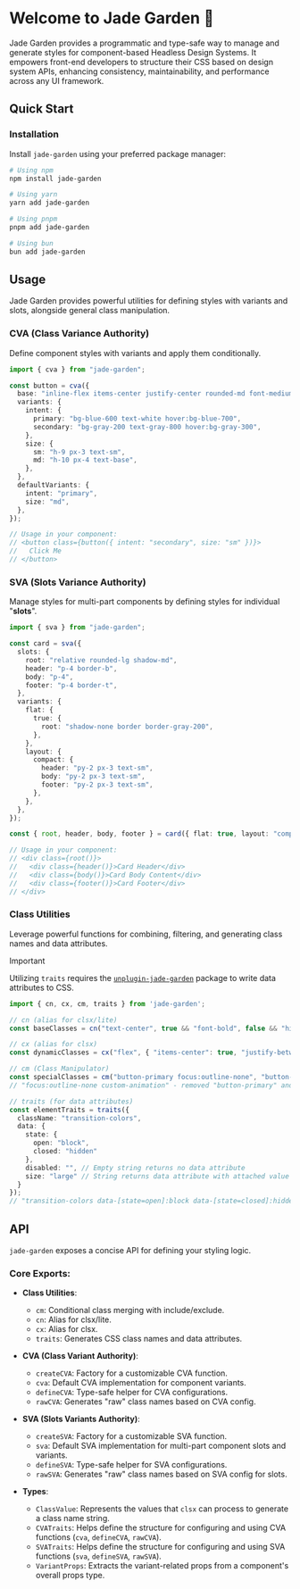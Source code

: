 # Welcome to Jade Garden 🌿

Jade Garden provides a programmatic and type-safe way to manage and generate styles for component-based Headless Design Systems.
It empowers front-end developers to structure their CSS based on design system APIs,
enhancing consistency, maintainability, and performance across any UI framework.

## Quick Start

### Installation

Install `jade-garden` using your preferred package manager:

```bash
# Using npm
npm install jade-garden

# Using yarn
yarn add jade-garden

# Using pnpm
pnpm add jade-garden

# Using bun
bun add jade-garden
```

## Usage

Jade Garden provides powerful utilities for defining styles with variants and slots, alongside general class manipulation.

### CVA (Class Variance Authority)

Define component styles with variants and apply them conditionally.

```ts
import { cva } from "jade-garden";

const button = cva({
  base: "inline-flex items-center justify-center rounded-md font-medium",
  variants: {
    intent: {
      primary: "bg-blue-600 text-white hover:bg-blue-700",
      secondary: "bg-gray-200 text-gray-800 hover:bg-gray-300",
    },
    size: {
      sm: "h-9 px-3 text-sm",
      md: "h-10 px-4 text-base",
    },
  },
  defaultVariants: {
    intent: "primary",
    size: "md",
  },
});

// Usage in your component:
// <button class={button({ intent: "secondary", size: "sm" })}>
//   Click Me
// </button>
```

### SVA (Slots Variance Authority)

Manage styles for multi-part components by defining styles for individual "**slots**".

```ts
import { sva } from "jade-garden";

const card = sva({
  slots: {
    root: "relative rounded-lg shadow-md",
    header: "p-4 border-b",
    body: "p-4",
    footer: "p-4 border-t",
  },
  variants: {
    flat: {
      true: {
        root: "shadow-none border border-gray-200",
      },
    },
    layout: {
      compact: {
        header: "py-2 px-3 text-sm",
        body: "py-2 px-3 text-sm",
        footer: "py-2 px-3 text-sm",
      },
    },
  },
});

const { root, header, body, footer } = card({ flat: true, layout: "compact" });

// Usage in your component:
// <div class={root()}>
//   <div class={header()}>Card Header</div>
//   <div class={body()}>Card Body Content</div>
//   <div class={footer()}>Card Footer</div>
// </div>
```

### Class Utilities

Leverage powerful functions for combining, filtering, and generating class names and data attributes.

> [!IMPORTANT]
> Utilizing `traits` requires the [`unplugin-jade-garden`](https://github.com/AGS1130/project-jade-garden/tree/main/tools/unplugin-jade-garden) package to write data attributes to CSS.

```ts
import { cn, cx, cm, traits } from 'jade-garden';

// cn (alias for clsx/lite)
const baseClasses = cn("text-center", true && "font-bold", false && "hidden"); // "text-center font-bold"

// cx (alias for clsx)
const dynamicClasses = cx("flex", { "items-center": true, "justify-between": false }); // "flex items-center"

// cm (Class Manipulator)
const specialClasses = cm("button-primary focus:outline-none", "button-primary", "custom-animation");
// "focus:outline-none custom-animation" - removed "button-primary" and added "custom-animation"

// traits (for data attributes)
const elementTraits = traits({
  className: "transition-colors",
  data: {
    state: {
      open: "block",
      closed: "hidden"
    },
    disabled: "", // Empty string returns no data attribute
    size: "large" // String returns data attribute with attached value
  }
});
// "transition-colors data-[state=open]:block data-[state=closed]:hidden data-[size]:large"
```

## API

`jade-garden` exposes a concise API for defining your styling logic.

<!-- TODO: Need to add more through documentation -->
### Core Exports:

- **Class Utilities**:
  - `cm`: Conditional class merging with include/exclude.
  - `cn`: Alias for clsx/lite.
  - `cx`: Alias for clsx.
  - `traits`: Generates CSS class names and data attributes.

- **CVA (Class Variant Authority)**:
  - `createCVA`: Factory for a customizable CVA function.
  - `cva`: Default CVA implementation for component variants.
  - `defineCVA`: Type-safe helper for CVA configurations.
  - `rawCVA`: Generates "raw" class names based on CVA config.

- **SVA (Slots Variants Authority)**:
  - `createSVA`: Factory for a customizable SVA function.
  - `sva`: Default SVA implementation for multi-part component slots and variants.
  - `defineSVA`: Type-safe helper for SVA configurations.
  - `rawSVA`: Generates "raw" class names based on SVA config for slots.

- **Types**:
  - `ClassValue`: Represents the values that `clsx` can process to generate a class name string.
  - `CVATraits`: Helps define the structure for configuring and using CVA functions (`cva`, `defineCVA`, `rawCVA`).
  - `SVATraits`: Helps define the structure for configuring and using SVA functions (`sva`, `defineSVA`, `rawSVA`).
  - `VariantProps`: Extracts the variant-related props from a component's overall props type.
